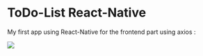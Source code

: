 # ToDo-List React-Native

My first app using React-Native for the frontend part using axios :

![](To-Do-List.gif)
